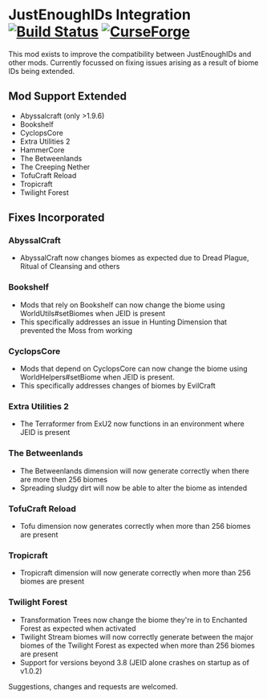 # JustEnoughIDs Integration [![Build Status](https://travis-ci.org/robertdroptables-mcmods/JEIDsIntegration.svg?branch=master)](https://travis-ci.org/robertdroptables-mcmods/JEIDsIntegration) [![CurseForge](http://cf.way2muchnoise.eu/318572.svg)](https://minecraft.curseforge.com/projects/justenoughids-integration-jeidsi)
This mod exists to improve the compatibility between JustEnoughIDs and other mods. Currently focussed on fixing issues arising as a result of biome IDs being extended.

## Mod Support Extended
* Abyssalcraft (only >1.9.6)
* Bookshelf
* CyclopsCore
* Extra Utilities 2
* HammerCore
* The Betweenlands
* The Creeping Nether
* TofuCraft Reload
* Tropicraft
* Twilight Forest

## Fixes Incorporated
### AbyssalCraft
* AbyssalCraft now changes biomes as expected due to Dread Plague, Ritual of Cleansing and others

### Bookshelf
* Mods that rely on Bookshelf can now change the biome using WorldUtils#setBiomes when JEID is present
* This specifically addresses an issue in Hunting Dimension that prevented the Moss from working

### CyclopsCore
* Mods that depend on CyclopsCore can now change the biome using WorldHelpers#setBiome when JEID is present.
* This specifically addresses changes of biomes by EvilCraft

### Extra Utilities 2
* The Terraformer from ExU2 now functions in an environment where JEID is present

### The Betweenlands
* The Betweenlands dimension will now generate correctly when there are more then 256 biomes
* Spreading sludgy dirt will now be able to alter the biome as intended

### TofuCraft Reload
* Tofu dimension now generates correctly when more than 256 biomes are present

### Tropicraft
* Tropicraft dimension will now generate correctly when more than 256 biomes are present

### Twilight Forest
* Transformation Trees now change the biome they're in to Enchanted Forest as expected when activated
* Twilight Stream biomes will now correctly generate between the major biomes of the Twilight Forest as expected when more than 256 biomes are present
* Support for versions beyond 3.8 (JEID alone crashes on startup as of v1.0.2)
 

Suggestions, changes and requests are welcomed.
